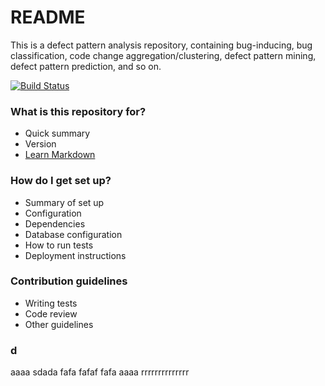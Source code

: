 # README #

This is a defect pattern analysis repository, containing bug-inducing, bug classification, code change aggregation/clustering, defect pattern mining, defect pattern prediction, and so on.

[![Build Status](https://www.travis-ci.org/zhangch1991425/defectpatternanalysis.svg?branch=master)](https://www.travis-ci.org/zhangch1991425/defectpatternanalysis)
### What is this repository for? ###

* Quick summary
* Version
* [Learn Markdown](https://bitbucket.org/tutorials/markdowndemo)

### How do I get set up? ###

* Summary of set up
* Configuration
* Dependencies
* Database configuration
* How to run tests
* Deployment instructions

### Contribution guidelines ###

* Writing tests
* Code review
* Other guidelines

### d
aaaa
sdada
fafa
fafaf
fafa
aaaa
rrrrrrrrrrrrrr
